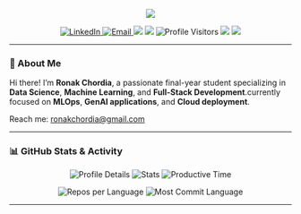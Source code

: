 <p align="center">
  <img src="https://readme-typing-svg.demolab.com/?lines=Hi,+I'm+Ronak+Chordia!;Data+Science+%7C+ML+Enthusiast+%7C+Fullstack+Dev;Welcome+to+my+GitHub+profile!&center=true&width=500&height=45">
</p>

<p align="center">
  <a href="https://www.linkedin.com/in/ronak-chordia/">
    <img src="https://img.shields.io/badge/LinkedIn-Ronak%20Chordia-blue?logo=linkedin&logoColor=white&style=flat-square" alt="LinkedIn" />
  </a>
  <a href="mailto:ronakchordia@gmail.com">
    <img src="https://img.shields.io/badge/Email-ronakchordia@gmail.com-red?logo=gmail&logoColor=white&style=flat-square" alt="Email" />
  </a>
  <img src="https://img.shields.io/badge/Location-Chennai,%20India-orange?style=flat-square" />
  <img src="https://img.shields.io/badge/Status-Final%20Year%20Student-success?style=flat-square" />
  <img alt="Profile Visitors" src="https://komarev.com/ghpvc/?username=Ron111104&style=flat-square&color=blue"/>
  <img src="https://img.shields.io/github/followers/Ron111104?label=Followers&style=flat-square" />
  <img src="https://img.shields.io/github/stars/Ron111104?label=Stars&style=flat-square" />
</p>

---

### 🚀 About Me

Hi there! I’m **Ronak Chordia**, a passionate final-year student specializing in **Data Science**, **Machine Learning**, and **Full-Stack Development**.currently focused on **MLOps**, **GenAI applications**, and **Cloud deployment**.
 
Reach me: ronakchordia@gmail.com

---

### 📊 GitHub Stats & Activity

<p align="center">
  <img src="http://github-profile-summary-cards.vercel.app/api/cards/profile-details?username=Ron111104&theme=moonlight" alt="Profile Details" />
  <img src="http://github-profile-summary-cards.vercel.app/api/cards/stats?username=Ron111104&theme=moonlight" alt="Stats" />
  <img src="http://github-profile-summary-cards.vercel.app/api/cards/productive-time?username=Ron111104&theme=moonlight&utcOffset=8" alt="Productive Time" />
</p>

<p align="center">
  <img src="http://github-profile-summary-cards.vercel.app/api/cards/repos-per-language?username=Ron111104&theme=moonlight" alt="Repos per Language" />
  <img src="http://github-profile-summary-cards.vercel.app/api/cards/most-commit-language?username=Ron111104&theme=moonlight" alt="Most Commit Language" />
</p>

---

<!--
**Ron111104/Ron111104** is a ✨ special ✨ repository because its `README.md` (this file) appears on your GitHub profile.

Ideas to extend:
- 🔭 I’m currently working on ...
- 🌱 I’m currently learning ...
- 👯 I’m looking to collaborate on ...
- 🤔 I’m looking for help with ...
- 💬 Ask me about ...
- 📫 How to reach me: ...
- ⚡ Fun fact: ...
-->
